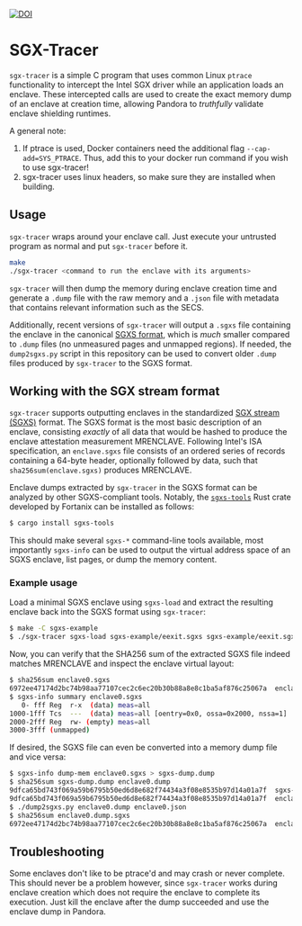 [![DOI](https://zenodo.org/badge/730334280.svg)](https://zenodo.org/doi/10.5281/zenodo.10390406)

# SGX-Tracer

`sgx-tracer` is a simple C program that uses common Linux `ptrace` functionality to intercept the Intel SGX driver while an application loads an enclave. These intercepted calls are used to create the exact memory dump of an enclave at creation time, allowing Pandora to *truthfully* validate enclave shielding runtimes. 

A general note: 
1. If ptrace is used, Docker containers need the additional flag `--cap-add=SYS_PTRACE`. Thus, add this to your docker run command if you wish to use sgx-tracer!
2. sgx-tracer uses linux headers, so make sure they are installed when building.

## Usage

`sgx-tracer` wraps around your enclave call. Just execute your untrusted program as normal and put `sgx-tracer` before it.

```bash
make
./sgx-tracer <command to run the enclave with its arguments>
```

`sgx-tracer` will then dump the memory during enclave creation time and generate a `.dump` file with the raw memory and a `.json` file with metadata that contains relevant information such as the SECS.  

Additionally, recent versions of `sgx-tracer` will output a `.sgxs` file containing the enclave in the canonical [SGXS format](https://github.com/fortanix/rust-sgx/blob/master/doc/SGXS.md), which is *much* smaller compared to `.dump` files (no unmeasured pages and unmapped regions). If needed, the `dump2sgxs.py` script in this repository can be used to convert older `.dump` files produced by `sgx-tracer` to the SGXS format.

## Working with the SGX stream format

`sgx-tracer` supports outputting enclaves in the standardized [SGX stream (SGXS)](https://github.com/fortanix/rust-sgx/blob/master/doc/SGXS.md) format. The SGXS format is the most basic description of an enclave, consisting _exactly_ of all data that would be hashed to produce the enclave attestation measurement MRENCLAVE. Following Intel's ISA specification, an `enclave.sgxs` file consists of an ordered series of records containing a 64-byte header, optionally followed by data, such that `sha256sum(enclave.sgxs)` produces MRENCLAVE.

Enclave dumps extracted by `sgx-tracer` in the SGXS format can be analyzed by other SGXS-compliant tools. Notably, the [`sgxs-tools`](https://github.com/fortanix/rust-sgx/tree/master/intel-sgx/sgxs-tools) Rust crate developed by Fortanix can be installed as follows:

```bash
$ cargo install sgxs-tools
```

This should make several `sgxs-*` command-line tools available, most importantly `sgxs-info` can be used to output the virtual address space of an SGXS enclave, list pages, or dump the memory content.

### Example usage

Load a minimal SGXS enclave using `sgxs-load` and extract the resulting enclave back into the SGXS format using `sgx-tracer`:

```bash
$ make -C sgxs-example
$ ./sgx-tracer sgxs-load sgxs-example/eexit.sgxs sgxs-example/eexit.sgxs.sigstruct 
```

Now, you can verify that the SHA256 sum of the extracted SGXS file indeed matches MRENCLAVE and inspect the enclave virtual layout:

```bash
$ sha256sum enclave0.sgxs 
6972ee47174d2bc74b98aa77107cec2c6ec20b30b88a8e8c1ba5af876c25067a  enclave0.sgxs
$ sgxs-info summary enclave0.sgxs 
   0- fff Reg  r-x  (data) meas=all
1000-1fff Tcs  ---  (data) meas=all [oentry=0x0, ossa=0x2000, nssa=1]
2000-2fff Reg  rw- (empty) meas=all
3000-3fff (unmapped)
```

If desired, the SGXS file can even be converted into a memory dump file and vice versa:

```bash
$ sgxs-info dump-mem enclave0.sgxs > sgxs-dump.dump
$ sha256sum sgxs-dump.dump enclave0.dump 
9dfca65bd743f069a59b6795b50ed6d8e682f74434a3f08e8535b97d14a01a7f  sgxs-dump.dump
9dfca65bd743f069a59b6795b50ed6d8e682f74434a3f08e8535b97d14a01a7f  enclave0.dump
$ ./dump2sgxs.py enclave0.dump enclave0.json
$ sha256sum enclave0.dump.sgxs 
6972ee47174d2bc74b98aa77107cec2c6ec20b30b88a8e8c1ba5af876c25067a  enclave0.dump.sgxs
```

## Troubleshooting

Some enclaves don't like to be ptrace'd and may crash or never complete. This should never be a problem however, since `sgx-tracer` works during enclave creation which does not require the enclave to complete its execution. Just kill the enclave after the dump succeeded and use the enclave dump in Pandora.
